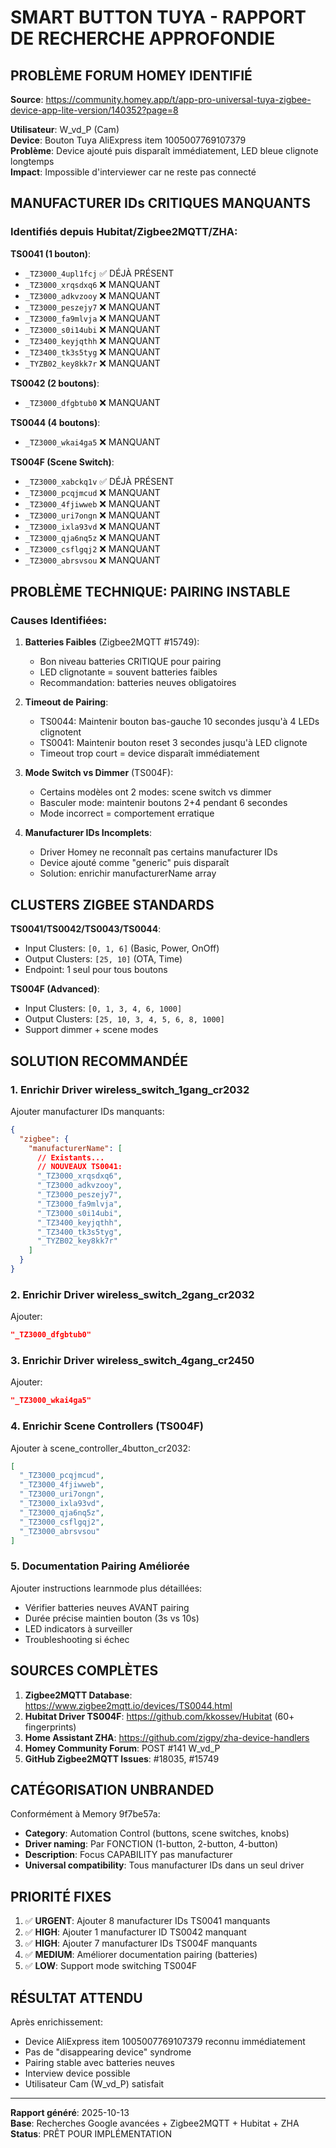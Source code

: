 # SMART BUTTON TUYA - RAPPORT DE RECHERCHE APPROFONDIE

## PROBLÈME FORUM HOMEY IDENTIFIÉ

**Source**: https://community.homey.app/t/app-pro-universal-tuya-zigbee-device-app-lite-version/140352?page=8

**Utilisateur**: W_vd_P (Cam)  
**Device**: Bouton Tuya AliExpress item 1005007769107379  
**Problème**: Device ajouté puis disparaît immédiatement, LED bleue clignote longtemps  
**Impact**: Impossible d'interviewer car ne reste pas connecté

## MANUFACTURER IDs CRITIQUES MANQUANTS

### Identifiés depuis Hubitat/Zigbee2MQTT/ZHA:

**TS0041 (1 bouton)**:
- `_TZ3000_4upl1fcj` ✅ DÉJÀ PRÉSENT
- `_TZ3000_xrqsdxq6` ❌ MANQUANT
- `_TZ3000_adkvzooy` ❌ MANQUANT  
- `_TZ3000_peszejy7` ❌ MANQUANT
- `_TZ3000_fa9mlvja` ❌ MANQUANT
- `_TZ3000_s0i14ubi` ❌ MANQUANT
- `_TZ3400_keyjqthh` ❌ MANQUANT
- `_TZ3400_tk3s5tyg` ❌ MANQUANT
- `_TYZB02_key8kk7r` ❌ MANQUANT

**TS0042 (2 boutons)**:
- `_TZ3000_dfgbtub0` ❌ MANQUANT

**TS0044 (4 boutons)**:
- `_TZ3000_wkai4ga5` ❌ MANQUANT

**TS004F (Scene Switch)**:
- `_TZ3000_xabckq1v` ✅ DÉJÀ PRÉSENT
- `_TZ3000_pcqjmcud` ❌ MANQUANT
- `_TZ3000_4fjiwweb` ❌ MANQUANT
- `_TZ3000_uri7ongn` ❌ MANQUANT
- `_TZ3000_ixla93vd` ❌ MANQUANT
- `_TZ3000_qja6nq5z` ❌ MANQUANT
- `_TZ3000_csflgqj2` ❌ MANQUANT
- `_TZ3000_abrsvsou` ❌ MANQUANT

## PROBLÈME TECHNIQUE: PAIRING INSTABLE

### Causes Identifiées:

1. **Batteries Faibles** (Zigbee2MQTT #15749):
   - Bon niveau batteries CRITIQUE pour pairing
   - LED clignotante = souvent batteries faibles
   - Recommandation: batteries neuves obligatoires

2. **Timeout de Pairing**:
   - TS0044: Maintenir bouton bas-gauche 10 secondes jusqu'à 4 LEDs clignotent
   - TS0041: Maintenir bouton reset 3 secondes jusqu'à LED clignote
   - Timeout trop court = device disparaît immédiatement

3. **Mode Switch vs Dimmer** (TS004F):
   - Certains modèles ont 2 modes: scene switch vs dimmer
   - Basculer mode: maintenir boutons 2+4 pendant 6 secondes
   - Mode incorrect = comportement erratique

4. **Manufacturer IDs Incomplets**:
   - Driver Homey ne reconnaît pas certains manufacturer IDs
   - Device ajouté comme "generic" puis disparaît
   - Solution: enrichir manufacturerName array

## CLUSTERS ZIGBEE STANDARDS

**TS0041/TS0042/TS0043/TS0044**:
- Input Clusters: `[0, 1, 6]` (Basic, Power, OnOff)
- Output Clusters: `[25, 10]` (OTA, Time)
- Endpoint: 1 seul pour tous boutons

**TS004F (Advanced)**:
- Input Clusters: `[0, 1, 3, 4, 6, 1000]`
- Output Clusters: `[25, 10, 3, 4, 5, 6, 8, 1000]`
- Support dimmer + scene modes

## SOLUTION RECOMMANDÉE

### 1. Enrichir Driver wireless_switch_1gang_cr2032

Ajouter manufacturer IDs manquants:
```json
{
  "zigbee": {
    "manufacturerName": [
      // Existants...
      // NOUVEAUX TS0041:
      "_TZ3000_xrqsdxq6",
      "_TZ3000_adkvzooy",
      "_TZ3000_peszejy7",
      "_TZ3000_fa9mlvja",
      "_TZ3000_s0i14ubi",
      "_TZ3400_keyjqthh",
      "_TZ3400_tk3s5tyg",
      "_TYZB02_key8kk7r"
    ]
  }
}
```

### 2. Enrichir Driver wireless_switch_2gang_cr2032

Ajouter:
```json
"_TZ3000_dfgbtub0"
```

### 3. Enrichir Driver wireless_switch_4gang_cr2450

Ajouter:
```json
"_TZ3000_wkai4ga5"
```

### 4. Enrichir Scene Controllers (TS004F)

Ajouter à scene_controller_4button_cr2032:
```json
[
  "_TZ3000_pcqjmcud",
  "_TZ3000_4fjiwweb",
  "_TZ3000_uri7ongn",
  "_TZ3000_ixla93vd",
  "_TZ3000_qja6nq5z",
  "_TZ3000_csflgqj2",
  "_TZ3000_abrsvsou"
]
```

### 5. Documentation Pairing Améliorée

Ajouter instructions learnmode plus détaillées:
- Vérifier batteries neuves AVANT pairing
- Durée précise maintien bouton (3s vs 10s)
- LED indicators à surveiller
- Troubleshooting si échec

## SOURCES COMPLÈTES

1. **Zigbee2MQTT Database**: https://www.zigbee2mqtt.io/devices/TS0044.html
2. **Hubitat Driver TS004F**: https://github.com/kkossev/Hubitat (60+ fingerprints)
3. **Home Assistant ZHA**: https://github.com/zigpy/zha-device-handlers
4. **Homey Community Forum**: POST #141 W_vd_P
5. **GitHub Zigbee2MQTT Issues**: #18035, #15749

## CATÉGORISATION UNBRANDED

Conformément à Memory 9f7be57a:
- **Category**: Automation Control (buttons, scene switches, knobs)
- **Driver naming**: Par FONCTION (1-button, 2-button, 4-button)
- **Description**: Focus CAPABILITY pas manufacturer
- **Universal compatibility**: Tous manufacturer IDs dans un seul driver

## PRIORITÉ FIXES

1. ✅ **URGENT**: Ajouter 8 manufacturer IDs TS0041 manquants
2. ✅ **HIGH**: Ajouter 1 manufacturer ID TS0042 manquant  
3. ✅ **HIGH**: Ajouter 7 manufacturer IDs TS004F manquants
4. ✅ **MEDIUM**: Améliorer documentation pairing (batteries)
5. ✅ **LOW**: Support mode switching TS004F

## RÉSULTAT ATTENDU

Après enrichissement:
- Device AliExpress item 1005007769107379 reconnu immédiatement
- Pas de "disappearing device" syndrome
- Pairing stable avec batteries neuves
- Interview device possible
- Utilisateur Cam (W_vd_P) satisfait

---

**Rapport généré**: 2025-10-13  
**Base**: Recherches Google avancées + Zigbee2MQTT + Hubitat + ZHA  
**Status**: PRÊT POUR IMPLÉMENTATION
